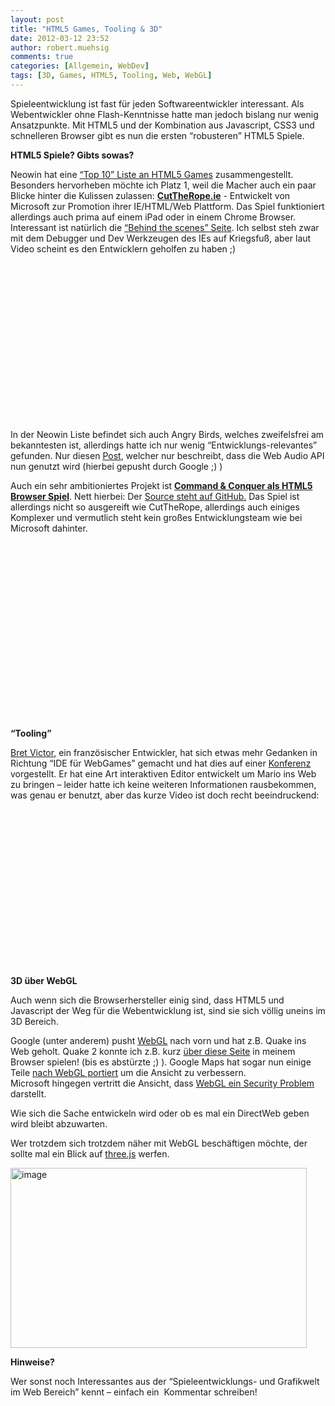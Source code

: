 ```yaml
---
layout: post
title: "HTML5 Games, Tooling & 3D"
date: 2012-03-12 23:52
author: robert.muehsig
comments: true
categories: [Allgemein, WebDev]
tags: [3D, Games, HTML5, Tooling, Web, WebGL]
---
```

<p>Spieleentwicklung ist fast für jeden Softwareentwickler interessant. Als Webentwickler ohne Flash-Kenntnisse hatte man jedoch bislang nur wenig Ansatzpunkte. Mit HTML5 und der Kombination aus Javascript, CSS3 und schnelleren Browser gibt es nun die ersten “robusteren” HTML5 Spiele.</p> <p><strong>HTML5 Spiele? Gibts sowas?</strong></p> <p>Neowin hat eine <a href="http://www.neowin.net/news/top-10-html5-games">“Top 10” Liste an HTML5 Games</a> zusammengestellt. Besonders hervorheben möchte ich Platz 1, weil die Macher auch ein paar Blicke hinter die Kulissen zulassen: <a href="http://www.cuttherope.ie/"><strong>CutTheRope.ie</strong></a> - Entwickelt von Microsoft zur Promotion ihrer IE/HTML/Web Plattform. Das Spiel funktioniert allerdings auch prima auf einem iPad oder in einem Chrome Browser. Interessant ist natürlich die <a href="http://www.cuttherope.ie/dev/">“Behind the scenes” Seite</a>. Ich selbst steh zwar mit dem Debugger und Dev Werkzeugen des IEs auf Kriegsfuß, aber laut Video scheint es den Entwicklern geholfen zu haben ;)</p> <div style="padding-bottom: 0px; margin: 0px; padding-left: 0px; padding-right: 0px; display: inline; float: none; padding-top: 0px" id="scid:5737277B-5D6D-4f48-ABFC-DD9C333F4C5D:e55bf9bd-d562-413e-bbab-bdadb71735c0" class="wlWriterEditableSmartContent"><div><object width="448" height="252"><param name="movie" value="http://www.youtube.com/v/px_n1pNzEwI#!?hl=en&amp;hd=1"></param><embed src="http://www.youtube.com/v/px_n1pNzEwI#!?hl=en&amp;hd=1" type="application/x-shockwave-flash" width="448" height="252"></embed></object></div></div> <p>In der Neowin Liste befindet sich auch Angry Birds, welches zweifelsfrei am bekanntesten ist, allerdings hatte ich nur wenig “Entwicklungs-relevantes” gefunden. Nur diesen <a href="http://googlecode.blogspot.com/2012/01/angry-birds-chrome-now-uses-web-audio.html">Post</a>, welcher nur beschreibt, dass die Web Audio API nun genutzt wird (hierbei gepusht durch Google ;) ) </p> <p>Auch ein sehr ambitioniertes Projekt ist <a href="http://www.adityaravishankar.com/projects/games/command-and-conquer/"><strong>Command &amp; Conquer als HTML5 Browser Spiel</strong></a>. Nett hierbei: Der <a href="https://github.com/adityaravishankar/command-and-conquer/">Source steht auf GitHub.</a> Das Spiel ist allerdings nicht so ausgereift wie CutTheRope, allerdings auch einiges Komplexer und vermutlich steht kein großes Entwicklungsteam wie bei Microsoft dahinter.</p> <div style="padding-bottom: 0px; margin: 0px; padding-left: 0px; padding-right: 0px; display: inline; float: none; padding-top: 0px" id="scid:5737277B-5D6D-4f48-ABFC-DD9C333F4C5D:0cc17c90-eb25-4eae-8efa-591e07ffb50f" class="wlWriterEditableSmartContent"><div><object width="448" height="252"><param name="movie" value="http://www.youtube.com/v/lorDK_gY3CI?hl=en&amp;hd=1"></param><embed src="http://www.youtube.com/v/lorDK_gY3CI?hl=en&amp;hd=1" type="application/x-shockwave-flash" width="448" height="252"></embed></object></div></div> <p>&nbsp;</p>  <p><strong>“Tooling”</strong></p> <p><a href="http://www.hteumeuleu.fr/bret-victor-et-le-futur-des-interfaces-de-developpement/">Bret Victor</a>, ein französischer Entwickler, hat sich etwas mehr Gedanken in Richtung “IDE für WebGames” gemacht und hat dies auf einer <a href="http://vimeo.com/36579366">Konferenz</a> vorgestellt. Er hat eine Art interaktiven Editor entwickelt um Mario ins Web zu bringen – leider hatte ich keine weiteren Informationen rausbekommen, was genau er benutzt, aber das kurze Video ist doch recht beeindruckend:</p> <div style="padding-bottom: 0px; margin: 0px; padding-left: 0px; padding-right: 0px; display: inline; float: none; padding-top: 0px" id="scid:5737277B-5D6D-4f48-ABFC-DD9C333F4C5D:e5995113-f8c2-4ccc-bae4-120b57f06f55" class="wlWriterEditableSmartContent"><div><object width="448" height="252"><param name="movie" value="http://www.youtube.com/v/PlI-gPu3SPI?hl=en&amp;hd=1"></param><embed src="http://www.youtube.com/v/PlI-gPu3SPI?hl=en&amp;hd=1" type="application/x-shockwave-flash" width="448" height="252"></embed></object></div></div><strong></strong> <p><strong>3D über WebGL</strong></p> <p>Auch wenn sich die Browserhersteller einig sind, dass HTML5 und Javascript der Weg für die Webentwicklung ist, sind sie sich völlig uneins im 3D Bereich. </p> <p>Google (unter anderem) pusht <a href="http://www.knowyourstack.com/what-is/webgl">WebGL</a> nach vorn und hat z.B. Quake ins Web geholt. Quake 2 konnte ich z.B. kurz <a href="http://playwebgl.com/games/quake-2-webgl/">über diese Seite</a> in meinem Browser spielen! (bis es abstürzte ;) ). Google Maps hat sogar nun einige Teile <a href="http://www.chromeexperiments.com/detail/mapsgl/">nach WebGL portiert</a> um die Ansicht zu verbessern. <br>Microsoft hingegen vertritt die Ansicht, dass <a href="http://blogs.technet.com/b/srd/archive/2011/06/16/webgl-considered-harmful.aspx">WebGL ein Security Problem</a> darstellt.</p> <p>Wie sich die Sache entwickeln wird oder ob es mal ein DirectWeb geben wird bleibt abzuwarten. </p> <p>Wer trotzdem sich trotzdem näher mit WebGL beschäftigen möchte, der sollte mal ein Blick auf <a href="http://mrdoob.github.com/three.js/">three.js</a> werfen.</p> <p><a href="http://mrdoob.github.com/three.js/"><img style="background-image: none; border-bottom: 0px; border-left: 0px; padding-left: 0px; padding-right: 0px; display: inline; border-top: 0px; border-right: 0px; padding-top: 0px" title="image" border="0" alt="image" src="{{BASE_PATH}}/assets/wp-images/image1472.png" width="474" height="288"></a></p> <p><strong>Hinweise?</strong></p> <p>Wer sonst noch Interessantes aus der “Spieleentwicklungs- und Grafikwelt im Web Bereich” kennt – einfach ein&nbsp; Kommentar schreiben!</p>

